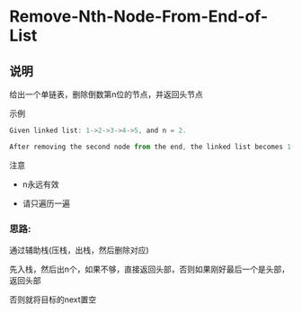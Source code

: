 # Remove-Nth-Node-From-End-of-List

## 说明

给出一个单链表，删除倒数第n位的节点，并返回头节点

示例

```js
Given linked list: 1->2->3->4->5, and n = 2.

After removing the second node from the end, the linked list becomes 1->2->3->5.
```

注意

- n永远有效

- 请只遍历一遍

### 思路:

通过辅助栈(压栈，出栈，然后删除对应)

先入栈，然后出n个，如果不够，直接返回头部，否则如果刚好最后一个是头部，返回头部

否则就将目标的next置空
